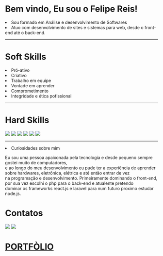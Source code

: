 <h1>Bem vindo, Eu sou o Felipe Reis!</h1>

<li>Sou formado em Análise e desenvolvimento de Softwares</li>
<li>Atuo com desenvolvimento de sites e sistemas para web, desde o front-end até o back-end.</li>

<hr>

<h1>Soft Skills</h1>
<li>Pró-ativo</li>
<li>Criativo</li>
<li>Trabalho em equipe</li>
<li>Vontade em aprender</li>
<li>Comprometimento</li>
<li>Integridade e ética pofissional</li>
<hr>
<h1>Hard Skills</h1>
<img src="https://img.shields.io/badge/-HTML-05122A?style=flat&logo=HTML5"></img>
<img src="https://img.shields.io/badge/-CSS-05122A?style=flat&logo=CSS3"></img>
<img src="https://img.shields.io/badge/-JavaScript-05122A?style=flat&logo=javascript"></img>
<img src="https://img.shields.io/badge/-BootStrap-05122A?style=flat&logo=bootstrap"></img>
<img src="https://img.shields.io/badge/-PHP-05122A?style=flat&logo=php"></img>
<img src="https://img.shields.io/badge/-MySql-05122A?style=flat&logo=mysql"></img>
<hr>

<li>Curiosidades sobre mim</li>
<p>
Eu sou uma pessoa apaixonada pela tecnologia e desde pequeno sempre gostei muito de computadores,</br>
e ao longo do meu desenvolvimento eu pude ter a experiência de aprender sobre hardwares, eletrônica, elétrica e até então entrar de vez</br>
na programação e desenvolvimento. Primeiramente dominando o front-end, por sua vez escolhi o php para o back-end e atualente pretendo</br>
dominar os frameworks react.js e laravel para num futuro proximo estudar node.js.
</p>

<h1>Contatos</h1>

<a href="https://www.linkedin.com/in/devreis/"><img src="https://img.shields.io/badge/-LinKedin-05122A?style=flat&logo=linkedin"></img></a>
<a href="mailto:dev.felipereis@gmailcom"><img src="https://img.shields.io/badge/-Gmail-05122A?style=flat&logo=gmail"></img></a>
<a href="http://devreis.com.br/"><h1>PORTFÒLIO</h1></a>
